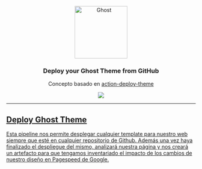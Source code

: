 <p align="center">
  <a href="https://ghost.org">
    <img src="https://user-images.githubusercontent.com/120485/43974508-b64b2fe8-9cd2-11e8-8e58-707254b8817c.png" width="140px" alt="Ghost" />
  </a>
</p>
<h3 align="center">Deploy your Ghost Theme from GitHub</h3>

<p align="center">
    Concepto basado en <a href="https://github.com/TryGhost/action-deploy-theme">action-deploy-theme
</p>


<p align="center">
    <img src="https://user-images.githubusercontent.com/120485/67154934-747e7300-f32e-11e9-9448-586a171c5169.png" />
</p>

---


## Deploy Ghost Theme

Esta pipeline nos permite desplegar cualquier template para nuestro web siempre que esté en cualquier repositorio de Github. Además una vez haya finalizado el despliegue del mismo, analizará nuestra página y nos creará un artefacto para que tengamos inventariado el impacto de los cambios de nuestro diseño en Pagespeed de Google.
